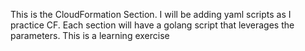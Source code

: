 This is the CloudFormation Section. I will be adding yaml scripts 
as I practice CF. Each section will have a golang script that 
leverages the parameters. This is a learning exercise 